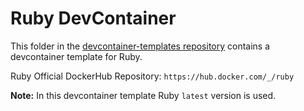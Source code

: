 # Ruby DevContainer

This folder in the [devcontainer-templates repository](https://github.com/projectasuras/devcontainer-templates) contains a devcontainer template for Ruby.

Ruby Official DockerHub Repository: `https://hub.docker.com/_/ruby`

**Note:** In this devcontainer template Ruby `latest` version is used.